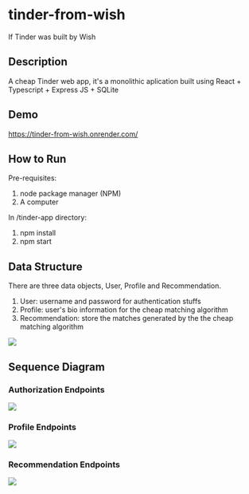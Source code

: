 # tinder-from-wish
If Tinder was built by Wish

## Description
A cheap Tinder web app, it's a monolithic aplication built using React + Typescript + Express JS + SQLite

## Demo
https://tinder-from-wish.onrender.com/

## How to Run
Pre-requisites:
1. node package manager (NPM)
2. A computer

In /tinder-app directory:
1. npm install
2. npm start

## Data Structure
There are three data objects, User, Profile and Recommendation.
1. User: username and password for authentication stuffs
2. Profile: user's bio information for the cheap matching algorithm
3. Recommendation: store the matches generated by the the cheap matching algorithm

[![](https://mermaid.ink/img/pako:eNp9U9FOgzAU_ZXmPmncFthgIDE--QFG44tZYhq4Y420JbdFnXP_7t3YnCCTp_ac09PTU7qB3BYIGeSVdO5OyZKkXhjB35NDEpm4UsYLVXQx50mZUjQ8NVJjl3xsyZoN3y39WslcZUtlLi47GGGpnEfqwUtlih5UsW4HteA92aWqsBfxhB5CngL-oUo0BdIZsrK59MqaM3Rj1BuSU359RsChkNB5N5R219zL38g5ofR4PPUJb-rigP-q-mY8PkqO-APmVms-1T55r5lBshNkUFG3W_wvcrkl_If3SnMVUtdnNIM3K8bjr9tTC1r6fIVOvCu_EtavuIJDNjewrL9FW62gDswLYQQaSUtV8CvY7IwWwN78z0DGw0LS6wIWZss62Xj7uDY5ZJ4aHAHZplxBtpSV41l7R4cn9IPW0kC2gQ_I4vkknkdhOE3COA2SYBaPYA1ZGkzCWTJPo3B2HSVJHG5H8GktOwST63gazuMojaJpGgVxurd73pN7--03cMw4_g?type=png)](https://mermaid.live/edit#pako:eNp9U9FOgzAU_ZXmPmncFthgIDE--QFG44tZYhq4Y420JbdFnXP_7t3YnCCTp_ac09PTU7qB3BYIGeSVdO5OyZKkXhjB35NDEpm4UsYLVXQx50mZUjQ8NVJjl3xsyZoN3y39WslcZUtlLi47GGGpnEfqwUtlih5UsW4HteA92aWqsBfxhB5CngL-oUo0BdIZsrK59MqaM3Rj1BuSU359RsChkNB5N5R219zL38g5ofR4PPUJb-rigP-q-mY8PkqO-APmVms-1T55r5lBshNkUFG3W_wvcrkl_If3SnMVUtdnNIM3K8bjr9tTC1r6fIVOvCu_EtavuIJDNjewrL9FW62gDswLYQQaSUtV8CvY7IwWwN78z0DGw0LS6wIWZss62Xj7uDY5ZJ4aHAHZplxBtpSV41l7R4cn9IPW0kC2gQ_I4vkknkdhOE3COA2SYBaPYA1ZGkzCWTJPo3B2HSVJHG5H8GktOwST63gazuMojaJpGgVxurd73pN7--03cMw4_g)

## Sequence Diagram
### Authorization Endpoints
[![](https://mermaid.ink/img/pako:eNqtkl9v2jAUxb_K1X1qp4wlkJDUUkGIZdokNqoEWqnKi5V4EDWxqf9o7RDffXYoqF277qF9inPvOT9fH90tlqJiSFCxW8N4yT7XdCVpW3CADZW6LusN5RqWism_a5kw-nl1YvR6KriWommed_PbpuCu6IAfR6M9g8DFPF_AJ8lWtXpg7jtW8hRI4CByhJNTJ32qsBZ7C4FvP_I0W9jPYg7GahVcTmbLND8ZezDufFb2At9xoaKavog-DJx1U0iqa8FBmbJkSnmgxQ3jXnfdEXF8iAM7o9oIrhj8qvV6bwDKKyglo5pVj73_zKkRq5q_GlKn-F9CeTpLpwv4AF-y-feHjK6-plnanTltGZzD-K1Jzdwo7xLR0YMetky2tK7s5m4doUC9Zi0rkNhjReVNgQXfWR01WuT3vESipWEeSmFWayQ_aaPsn9lY3GHnj1W7qUi2eIckGvaiYRgE_TiIEj_2B5GH90gSvxcM4mESBoOzMI6jYOfhbyEswe-dRf1gGIVJGPaT0I-SDnfdNd0Euz9Ffytd?type=png)](https://mermaid.live/edit#pako:eNqtkl9v2jAUxb_K1X1qp4wlkJDUUkGIZdokNqoEWqnKi5V4EDWxqf9o7RDffXYoqF277qF9inPvOT9fH90tlqJiSFCxW8N4yT7XdCVpW3CADZW6LusN5RqWism_a5kw-nl1YvR6KriWommed_PbpuCu6IAfR6M9g8DFPF_AJ8lWtXpg7jtW8hRI4CByhJNTJ32qsBZ7C4FvP_I0W9jPYg7GahVcTmbLND8ZezDufFb2At9xoaKavog-DJx1U0iqa8FBmbJkSnmgxQ3jXnfdEXF8iAM7o9oIrhj8qvV6bwDKKyglo5pVj73_zKkRq5q_GlKn-F9CeTpLpwv4AF-y-feHjK6-plnanTltGZzD-K1Jzdwo7xLR0YMetky2tK7s5m4doUC9Zi0rkNhjReVNgQXfWR01WuT3vESipWEeSmFWayQ_aaPsn9lY3GHnj1W7qUi2eIckGvaiYRgE_TiIEj_2B5GH90gSvxcM4mESBoOzMI6jYOfhbyEswe-dRf1gGIVJGPaT0I-SDnfdNd0Euz9Ffytd)

### Profile Endpoints
[![](https://mermaid.ink/img/pako:eNrFlGFv2jAQhv_KyZ9gYoxAAqmltUI02yq1AxFYpSnSZMUHWAs2tZ2uDPHf5ySsFaVIVNpUKVLi1773zs_F3pBUcSSUGLzLUaZ4Kdhcs2UiAVZMW5GKFZMWpgb1c22scnuoXpl-bhconcAs8hvBeYa3TOPzhSOtZiLDgZJWqyw7dIrvskQWYpH8_fl5lY_C52gCH1ZVdDFd6W7B0dQU5mh3-Wq5c7vi9SLyaIAzOyiPgphBTeyH1Op1kPhga6XfQYzzcbugEEfX0WAC7-DTeHgDu9oN3H6JxhEUBf0QHD7CRWHiAl5Ov5OAM8uOZXtkhBZMnqZozB6iAiWFMZqVkgbhl7CLv-XsfF8APhrGryeeanTSW0K_-hpH44l7TYZPyL_1r6dRDLWLBuw99X-GflBu_GT6FSd-Qhemr29CvuJv3ITp6LI_iZ74x-7wSrbE4m9vuGMpOerqO1POVyhZjXIp7lEbYdfVWEi3WTTWFMP_eHCmJbGTu1cB3u8eaZAl6iUT3N2rm8IiIQ7cEhNC3Sdn-mdCErl161huVbyWKaFW59ggWuXzBaEzlhk3qsx3N_Kj6u5GQjfkgdCg2wy6vue1e14QtnqtTtAga0LDVtPr9Lqh73XO_F4v8LYN8lsp59BqngVtrxv4oe-3Q78VhKXd93KytN_-AXLwGS8?type=png)](https://mermaid.live/edit#pako:eNrFlGFv2jAQhv_KyZ9gYoxAAqmltUI02yq1AxFYpSnSZMUHWAs2tZ2uDPHf5ySsFaVIVNpUKVLi1773zs_F3pBUcSSUGLzLUaZ4Kdhcs2UiAVZMW5GKFZMWpgb1c22scnuoXpl-bhconcAs8hvBeYa3TOPzhSOtZiLDgZJWqyw7dIrvskQWYpH8_fl5lY_C52gCH1ZVdDFd6W7B0dQU5mh3-Wq5c7vi9SLyaIAzOyiPgphBTeyH1Op1kPhga6XfQYzzcbugEEfX0WAC7-DTeHgDu9oN3H6JxhEUBf0QHD7CRWHiAl5Ov5OAM8uOZXtkhBZMnqZozB6iAiWFMZqVkgbhl7CLv-XsfF8APhrGryeeanTSW0K_-hpH44l7TYZPyL_1r6dRDLWLBuw99X-GflBu_GT6FSd-Qhemr29CvuJv3ITp6LI_iZ74x-7wSrbE4m9vuGMpOerqO1POVyhZjXIp7lEbYdfVWEi3WTTWFMP_eHCmJbGTu1cB3u8eaZAl6iUT3N2rm8IiIQ7cEhNC3Sdn-mdCErl161huVbyWKaFW59ggWuXzBaEzlhk3qsx3N_Kj6u5GQjfkgdCg2wy6vue1e14QtnqtTtAga0LDVtPr9Lqh73XO_F4v8LYN8lsp59BqngVtrxv4oe-3Q78VhKXd93KytN_-AXLwGS8)

### Recommendation Endpoints
[![](https://mermaid.ink/img/pako:eNqNk8Fu2zAMhl-F08kBssxO7NjVoUCwDUMOu6wrBgy-qBaTCLOllJKxeEHefXSCFXCMrL3ZpP6PPynqKCqnUUjh8blFW-Eno7akmtIC7BUFU5m9sgEePdJ17Jtrwzi69qs27NByQAXUX43WNf5QhCM5Vq5p0GoVjLMfnQ3k6noMfHiuS9sHew_v7-8vZSV8-fwdPtAA0p-6pPncTSMSauPDsLyPJr34pqave8OvBLOByAyV0WQCFg_hgr0lZSp3JyHi2VMHjTpAEsOwJw8bR1C1RAwHrTpQVoMjjQRPHfjKEZ6LMOm_LldELL6Cv8Ud9xe9u9LNarTbsJvAFi0Sd7yyem35gkZzbTm41m9yOMxwr0G94u9lFzCAb6sKvR_sQL8yPdfv2QrCbxN2o_H2ZcRUNEiNMpqfwrFHlIJvs8FSSP7Uin6VorQnPqfa4B46WwkZqMWpINdud0JuVO35r90z7t8jeonyHgt5FAchs-UsW6ZJMs-TrIjzeJFNRSdkEc-SRb4s0mRxl-Z5lpym4o9zTIhnd9k8WWZpkabzIo2z4oz7eU6e8ae_B5JWiw?type=png)](https://mermaid.live/edit#pako:eNqNk8Fu2zAMhl-F08kBssxO7NjVoUCwDUMOu6wrBgy-qBaTCLOllJKxeEHefXSCFXCMrL3ZpP6PPynqKCqnUUjh8blFW-Eno7akmtIC7BUFU5m9sgEePdJ17Jtrwzi69qs27NByQAXUX43WNf5QhCM5Vq5p0GoVjLMfnQ3k6noMfHiuS9sHew_v7-8vZSV8-fwdPtAA0p-6pPncTSMSauPDsLyPJr34pqave8OvBLOByAyV0WQCFg_hgr0lZSp3JyHi2VMHjTpAEsOwJw8bR1C1RAwHrTpQVoMjjQRPHfjKEZ6LMOm_LldELL6Cv8Ud9xe9u9LNarTbsJvAFi0Sd7yyem35gkZzbTm41m9yOMxwr0G94u9lFzCAb6sKvR_sQL8yPdfv2QrCbxN2o_H2ZcRUNEiNMpqfwrFHlIJvs8FSSP7Uin6VorQnPqfa4B46WwkZqMWpINdud0JuVO35r90z7t8jeonyHgt5FAchs-UsW6ZJMs-TrIjzeJFNRSdkEc-SRb4s0mRxl-Z5lpym4o9zTIhnd9k8WWZpkabzIo2z4oz7eU6e8ae_B5JWiw)
